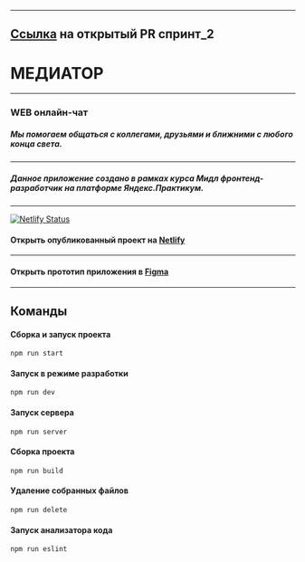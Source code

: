 ___
## [Ссылка](https://github.com/drzoiberg2005/middle.messenger.praktikum.yandex/pull/4 "https://github.com/drzoiberg2005/middle.messenger.praktikum.yandex/pull/4") на открытый PR спринт_2 


# __МЕДИАТОР__

---

### WEB онлайн-чат

##### Мы помогаем общаться с коллегами, друзьями и ближними с любого конца света.

___

##### Данное приложение создано в рамках курса Мидл фронтенд-разработчик на платформе Яндекс.Практикум. 

___
[![Netlify Status](https://api.netlify.com/api/v1/badges/dd2d5a0a-1e16-40d8-a944-8e6f545d520a/deploy-status)](https://app.netlify.com/sites/mediator-chat/deploys)
####  Открыть опубликованный проект на [Netlify](https://mediator-chat.netlify.app/ "https://mediator-chat.netlify.app/")

___

####  Открыть прототип приложения в [Figma](https://www.figma.com/file/JE3kmIW3amunmzogk12O5i/MediatorChat "https://www.figma.com/file/JE3kmIW3amunmzogk12O5i/MediatorChat")

___

## Команды

#### Сборка и запуск проекта

```
npm run start
```

#### Запуск в режиме разработки

```
npm run dev
```

#### Запуск сервера

```
npm run server
```

#### Сборка проекта

```
npm run build
```

#### Удаление собранных файлов

```
npm run delete
```

#### Запуск анализатора кода

```
npm run eslint
```
